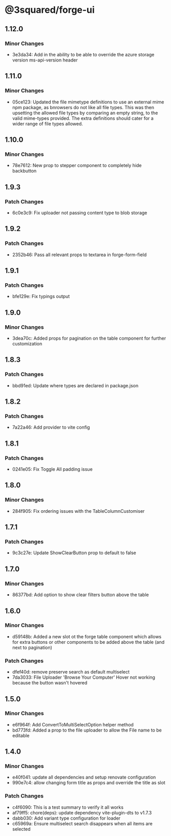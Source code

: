 # @3squared/forge-ui

## 1.12.0

### Minor Changes

- 3e3da34: Add in the ability to be able to override the azure storage version ms-api-version header

## 1.11.0

### Minor Changes

- 05ce123: Updated the file mimetype definitions to use an external mime npm package, as bnrowsers do not like all file types. This was then upsetting the allowed file types by comparing an empty string, to the valid mime-types provided. The extra definitions should cater for a wider range of file types allowed.

## 1.10.0

### Minor Changes

- 78e7612: New prop to stepper component to completely hide backbutton

## 1.9.3

### Patch Changes

- 6c0e3c9: Fix uploader not passing content type to blob storage

## 1.9.2

### Patch Changes

- 2352b46: Pass all relevant props to textarea in forge-form-field

## 1.9.1

### Patch Changes

- bfe129e: Fix typings output

## 1.9.0

### Minor Changes

- 3dea70c: Added props for pagination on the table component for further customization

## 1.8.3

### Patch Changes

- bbd91ed: Update where types are declared in package.json

## 1.8.2

### Patch Changes

- 7a22a46: Add provider to vite config

## 1.8.1

### Patch Changes

- 0241e05: Fix Toggle All padding issue

## 1.8.0

### Minor Changes

- 284f905: Fix ordering issues with the TableColumnCustomiser

## 1.7.1

### Patch Changes

- 9c3c27e: Update ShowClearButton prop to default to false

## 1.7.0

### Minor Changes

- 86377bd: Add option to show clear filters button above the table

## 1.6.0

### Minor Changes

- d59148b: Added a new slot ot the forge table component which allows for extra buttons or other components to be added above the table (and next to pagination)

### Patch Changes

- dfef40d: remove preserve search as default multiselect
- 7da3033: File Uploader 'Browse Your Computer' Hover not working because the button wasn't hovered

## 1.5.0

### Minor Changes

- e6f964f: Add ConvertToMultiSelectOption helper method
- bd773fd: Added a prop to the file uploader to allow the File name to be editable

## 1.4.0

### Minor Changes

- e40f041: update all dependencies and setup renovate configuration
- 990e7c4: allow changing form title as props and override the title as slot

### Patch Changes

- c4f6090: This is a test summary to verify it all works
- af79ff5: chore(deps): update dependency vite-plugin-dts to v1.7.3
- dabb030: Add variant type configuration for loader
- c65969a: Ensure multiselect search disappears when all items are selected
